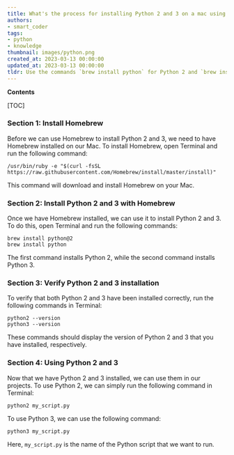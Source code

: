 ```yaml
---
title: What's the process for installing Python 2 and 3 on a mac using homebrew?
authors:
- smart_coder
tags:
- python
- knowledge
thumbnail: images/python.png
created_at: 2023-03-13 00:00:00
updated_at: 2023-03-13 00:00:00
tldr: Use the commands `brew install python` for Python 2 and `brew install python3` for Python 3.
---
```


**Contents**

[TOC]

### Section 1: Install Homebrew

Before we can use Homebrew to install Python 2 and 3, we need to have Homebrew installed on our Mac. To install Homebrew, open Terminal and run the following command:

```
/usr/bin/ruby -e "$(curl -fsSL https://raw.githubusercontent.com/Homebrew/install/master/install)"
```

This command will download and install Homebrew on your Mac.

### Section 2: Install Python 2 and 3 with Homebrew

Once we have Homebrew installed, we can use it to install Python 2 and 3. To do this, open Terminal and run the following commands:

```
brew install python@2
brew install python
```

The first command installs Python 2, while the second command installs Python 3.

### Section 3: Verify Python 2 and 3 installation

To verify that both Python 2 and 3 have been installed correctly, run the following commands in Terminal:

```
python2 --version
python3 --version
```

These commands should display the version of Python 2 and 3 that you have installed, respectively.

### Section 4: Using Python 2 and 3

Now that we have Python 2 and 3 installed, we can use them in our projects. To use Python 2, we can simply run the following command in Terminal:

```
python2 my_script.py
```

To use Python 3, we can use the following command:

```
python3 my_script.py
```

Here, `my_script.py` is the name of the Python script that we want to run.
